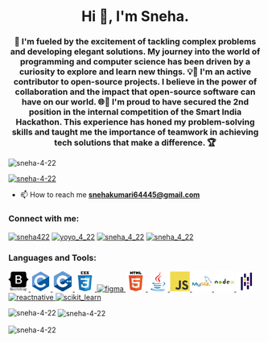 <h1 align="center">Hi 👋, I'm Sneha.</h1>
<h3 align="center">🚀 I'm fueled by the excitement of tackling complex problems and developing elegant solutions. My journey into the world of programming and computer science has been driven by a curiosity to explore and learn new things. 💡🌟 I'm an active contributor to open-source projects. I believe in the power of collaboration and the impact that open-source software can have on our world. 🌐🥈 I'm proud to have secured the 2nd position in the internal competition of the Smart India Hackathon. This experience has honed my problem-solving skills and taught me the importance of teamwork in achieving tech solutions that make a difference. 🏆</h3>

<p align="left"> <img src="https://komarev.com/ghpvc/?username=sneha-4-22&label=Profile%20views&color=0e75b6&style=flat" alt="sneha-4-22" /> </p>

<p align="left"> <a href="https://github.com/ryo-ma/github-profile-trophy"><img src="https://github-profile-trophy.vercel.app/?username=sneha-4-22" alt="sneha-4-22" /></a> </p>

- 📫 How to reach me **snehakumari64445@gmail.com**

<h3 align="left">Connect with me:</h3>
<p align="left">
<a href="https://linkedin.com/in/sneha422" target="blank"><img align="center" src="https://raw.githubusercontent.com/rahuldkjain/github-profile-readme-generator/master/src/images/icons/Social/linked-in-alt.svg" alt="sneha422" height="30" width="40" /></a>
<a href="https://instagram.com/yoyo_4_22" target="blank"><img align="center" src="https://raw.githubusercontent.com/rahuldkjain/github-profile-readme-generator/master/src/images/icons/Social/instagram.svg" alt="yoyo_4_22" height="30" width="40" /></a>
<a href="https://www.codechef.com/users/sneha_4_22" target="blank"><img align="center" src="https://cdn.jsdelivr.net/npm/simple-icons@3.1.0/icons/codechef.svg" alt="sneha_4_22" height="30" width="40" /></a>
<a href="https://www.leetcode.com/sneha_4_22" target="blank"><img align="center" src="https://raw.githubusercontent.com/rahuldkjain/github-profile-readme-generator/master/src/images/icons/Social/leet-code.svg" alt="sneha_4_22" height="30" width="40" /></a>
</p>

<h3 align="left">Languages and Tools:</h3>
<p align="left"> <a href="https://getbootstrap.com" target="_blank" rel="noreferrer"> <img src="https://raw.githubusercontent.com/devicons/devicon/master/icons/bootstrap/bootstrap-plain-wordmark.svg" alt="bootstrap" width="40" height="40"/> </a> <a href="https://www.cprogramming.com/" target="_blank" rel="noreferrer"> <img src="https://raw.githubusercontent.com/devicons/devicon/master/icons/c/c-original.svg" alt="c" width="40" height="40"/> </a> <a href="https://www.w3schools.com/cpp/" target="_blank" rel="noreferrer"> <img src="https://raw.githubusercontent.com/devicons/devicon/master/icons/cplusplus/cplusplus-original.svg" alt="cplusplus" width="40" height="40"/> </a> <a href="https://www.w3schools.com/css/" target="_blank" rel="noreferrer"> <img src="https://raw.githubusercontent.com/devicons/devicon/master/icons/css3/css3-original-wordmark.svg" alt="css3" width="40" height="40"/> </a> <a href="https://www.figma.com/" target="_blank" rel="noreferrer"> <img src="https://www.vectorlogo.zone/logos/figma/figma-icon.svg" alt="figma" width="40" height="40"/> </a> <a href="https://www.w3.org/html/" target="_blank" rel="noreferrer"> <img src="https://raw.githubusercontent.com/devicons/devicon/master/icons/html5/html5-original-wordmark.svg" alt="html5" width="40" height="40"/> </a> <a href="https://www.java.com" target="_blank" rel="noreferrer"> <img src="https://raw.githubusercontent.com/devicons/devicon/master/icons/java/java-original.svg" alt="java" width="40" height="40"/> </a> <a href="https://developer.mozilla.org/en-US/docs/Web/JavaScript" target="_blank" rel="noreferrer"> <img src="https://raw.githubusercontent.com/devicons/devicon/master/icons/javascript/javascript-original.svg" alt="javascript" width="40" height="40"/> </a> <a href="https://www.mysql.com/" target="_blank" rel="noreferrer"> <img src="https://raw.githubusercontent.com/devicons/devicon/master/icons/mysql/mysql-original-wordmark.svg" alt="mysql" width="40" height="40"/> </a> <a href="https://nodejs.org" target="_blank" rel="noreferrer"> <img src="https://raw.githubusercontent.com/devicons/devicon/master/icons/nodejs/nodejs-original-wordmark.svg" alt="nodejs" width="40" height="40"/> </a> <a href="https://pandas.pydata.org/" target="_blank" rel="noreferrer"> <img src="https://raw.githubusercontent.com/devicons/devicon/2ae2a900d2f041da66e950e4d48052658d850630/icons/pandas/pandas-original.svg" alt="pandas" width="40" height="40"/> </a> <a href="https://reactnative.dev/" target="_blank" rel="noreferrer"> <img src="https://reactnative.dev/img/header_logo.svg" alt="reactnative" width="40" height="40"/> </a> <a href="https://scikit-learn.org/" target="_blank" rel="noreferrer"> <img src="https://upload.wikimedia.org/wikipedia/commons/0/05/Scikit_learn_logo_small.svg" alt="scikit_learn" width="40" height="40"/> </a> </p>

<p><img align="left" src="https://github-readme-stats.vercel.app/api/top-langs?username=sneha-4-22&show_icons=true&locale=en&layout=compact" alt="sneha-4-22" /></p>

<p>&nbsp;<img align="center" src="https://github-readme-stats.vercel.app/api?username=sneha-4-22&show_icons=true&locale=en" alt="sneha-4-22" /></p>

<p><img align="center" src="https://github-readme-streak-stats.herokuapp.com/?user=sneha-4-22&" alt="sneha-4-22" /></p>
